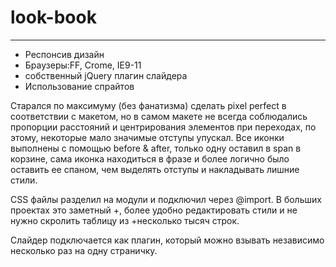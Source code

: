 # look-book
-----------------------------------------------------------------------------
* Респонсив дизайн
* Браузеры:FF, Crome, IE9-11
* собственный jQuery плагин слайдера
* Использование спрайтов

Старался по максимуму (без фанатизма) сделать pixel perfect в соответствии с макетом, но в самом макете не всегда соблюдались пропорции расстояний и центрирования элементов при переходах, по этому, некоторые мало значимые отступы упускал. Все иконки выполнены с помощью before & after, только одну оставил в span в корзине, сама иконка находиться в фразе и более логично было оставить ее спаном, чем выделять отступы и накладывать лишние стили. 

CSS файлы разделил на модули и подключил через @import. В больших проектах это заметный +, более удобно редактировать стили и не нужно скролить таблицу из +несколько тысяч строк. 

Слайдер подключается как плагин, который можно взывать независимо несколько раз на одну страничку.